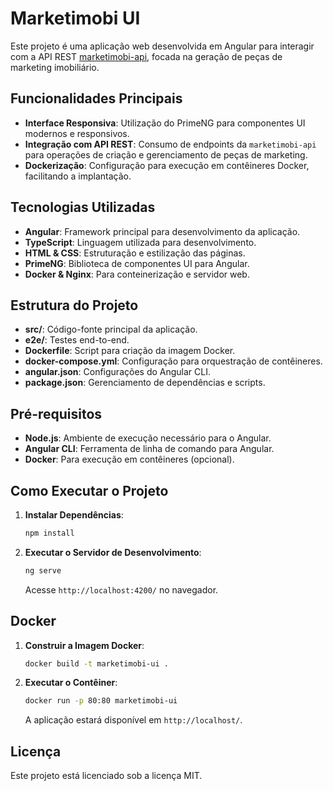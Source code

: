 # Marketimobi UI

Este projeto é uma aplicação web desenvolvida em Angular para interagir com a API REST [marketimobi-api](https://github.com/williammian/marketimobi-api), focada na geração de peças de marketing imobiliário.

## Funcionalidades Principais

- **Interface Responsiva**: Utilização do PrimeNG para componentes UI modernos e responsivos.
- **Integração com API REST**: Consumo de endpoints da `marketimobi-api` para operações de criação e gerenciamento de peças de marketing.
- **Dockerização**: Configuração para execução em contêineres Docker, facilitando a implantação.

## Tecnologias Utilizadas

- **Angular**: Framework principal para desenvolvimento da aplicação.
- **TypeScript**: Linguagem utilizada para desenvolvimento.
- **HTML & CSS**: Estruturação e estilização das páginas.
- **PrimeNG**: Biblioteca de componentes UI para Angular.
- **Docker & Nginx**: Para conteinerização e servidor web.

## Estrutura do Projeto

- **src/**: Código-fonte principal da aplicação.
- **e2e/**: Testes end-to-end.
- **Dockerfile**: Script para criação da imagem Docker.
- **docker-compose.yml**: Configuração para orquestração de contêineres.
- **angular.json**: Configurações do Angular CLI.
- **package.json**: Gerenciamento de dependências e scripts.

## Pré-requisitos

- **Node.js**: Ambiente de execução necessário para o Angular.
- **Angular CLI**: Ferramenta de linha de comando para Angular.
- **Docker**: Para execução em contêineres (opcional).

## Como Executar o Projeto

1. **Instalar Dependências**:
   ```bash
   npm install
   ```

2. **Executar o Servidor de Desenvolvimento**:
   ```bash
   ng serve
   ```
   Acesse `http://localhost:4200/` no navegador.

## Docker

1. **Construir a Imagem Docker**:
   ```bash
   docker build -t marketimobi-ui .
   ```

2. **Executar o Contêiner**:
   ```bash
   docker run -p 80:80 marketimobi-ui
   ```
   A aplicação estará disponível em `http://localhost/`.

## Licença

Este projeto está licenciado sob a licença MIT.

